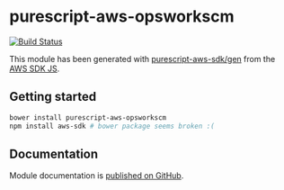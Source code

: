 # purescript-aws-opsworkscm

[![Build Status](https://app.wercker.com/status/5909b9e96d1080804b17a28f72f87b6b/s/master)](https://app.wercker.com/project/byKey/5909b9e96d1080804b17a28f72f87b6b)

This module has been generated with [purescript-aws-sdk/gen](https://github.com/purescript-aws-sdk/gen) from the [AWS SDK JS](https://github.com/aws/aws-sdk-js).

## Getting started

```sh
bower install purescript-aws-opsworkscm
npm install aws-sdk # bower package seems broken :(
```

## Documentation

Module documentation is [published on GitHub](https://github.com/purescript-aws-sdk/purescript-aws-opsworkscm/tree/master/docs).
